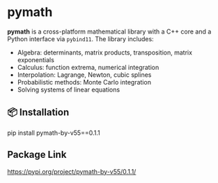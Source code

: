 # pymath

**pymath** is a cross-platform mathematical library with a C++ core and a Python interface via `pybind11`. The library includes:

- Algebra: determinants, matrix products, transposition, matrix exponentials
- Calculus: function extrema, numerical integration
- Interpolation: Lagrange, Newton, cubic splines
- Probabilistic methods: Monte Carlo integration
- Solving systems of linear equations

## 📦 Installation

pip install pymath-by-v55==0.1.1

## Package Link
https://pypi.org/project/pymath-by-v55/0.1.1/